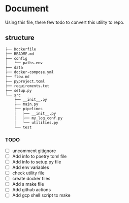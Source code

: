 # Document

Using this file, there few todo to convert this utility to repo.

## structure

```markdown
├── Dockerfile
├── README.md
├── config
│   └── paths.env
├── data
├── docker-compose.yml
├── flow.md
├── pyproject.toml
├── requirements.txt
├── setup.py
└── src
    ├── __init__.py
    ├── main.py
    ├── pipelines
    │   ├── __init__.py
    │   ├── my_log_conf.py
    │   └── utilities.py
    └── test

```

### TODO

- [ ] uncomment gitignore
- [ ] Add info to poetry toml file
- [ ] Add info to setup.py file
- [ ] Add env variables
- [ ] check utility file
- [ ] create docker files
- [ ] Add a make file
- [ ] Add github actions
- [ ] Add gcp shell script to make
